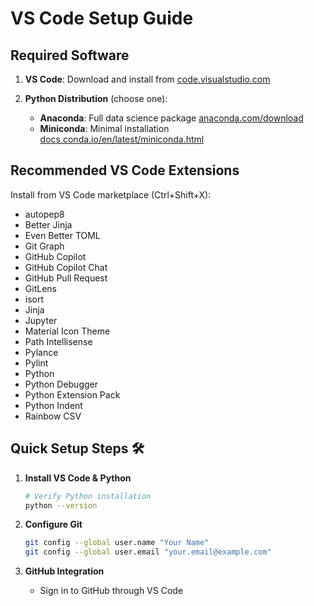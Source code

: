 # VS Code Setup Guide

## Required Software
1. **VS Code**: Download and install from [code.visualstudio.com](https://code.visualstudio.com/)

2. **Python Distribution** (choose one):
   - **Anaconda**: Full data science package [anaconda.com/download](https://www.anaconda.com/download)
   - **Miniconda**: Minimal installation [docs.conda.io/en/latest/miniconda.html](https://docs.conda.io/en/latest/miniconda.html)

## Recommended VS Code Extensions
Install from VS Code marketplace (Ctrl+Shift+X):

- autopep8
- Better Jinja
- Even Better TOML
- Git Graph
- GitHub Copilot
- GitHub Copilot Chat
- GitHub Pull Request
- GitLens
- isort
- Jinja
- Jupyter
- Material Icon Theme
- Path Intellisense
- Pylance
- Pylint
- Python
- Python Debugger
- Python Extension Pack
- Python Indent
- Rainbow CSV

## Quick Setup Steps 🛠️

1. **Install VS Code & Python**
   ```bash
   # Verify Python installation
   python --version
   ```

2. **Configure Git**
   ```bash
   git config --global user.name "Your Name"
   git config --global user.email "your.email@example.com"
   ```

3. **GitHub Integration**
   - Sign in to GitHub through VS Code
   